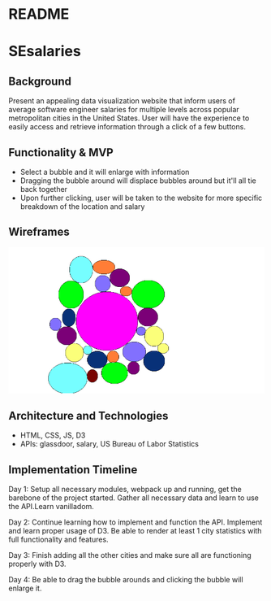 # README

# SEsalaries

## Background

Present an appealing data visualization website that inform users of average software engineer salaries for multiple levels across popular metropolitan cities in the United States. User will have the experience to easily access and retrieve information through a click of a few buttons. 

## Functionality & MVP

* Select a bubble and it will enlarge with information
* Dragging the bubble around will displace bubbles around but it'll all tie back together 
* Upon further clicking, user will be taken to the website for more specific breakdown of the location and salary

## Wireframes

![sesalaries home page](https://github.com/chrisdangnguyen/SEsalaries/blob/master/Bubble.png)


## Architecture and Technologies

* HTML, CSS, JS, D3
* APIs: glassdoor, salary, US Bureau of Labor Statistics

## Implementation Timeline

Day 1: Setup all necessary modules, webpack up and running, get the barebone of the project started. Gather all necessary data and learn to use the API.Learn vanilladom.

Day 2:  Continue learning how to implement and function the API. Implement and learn proper usage of D3. Be able to render at least 1 city statistics with full functionality and features. 

Day 3: Finish adding all the other cities and make sure all are functioning properly with D3.

Day 4: Be able to drag the bubble arounds and clicking the bubble will enlarge it. 

